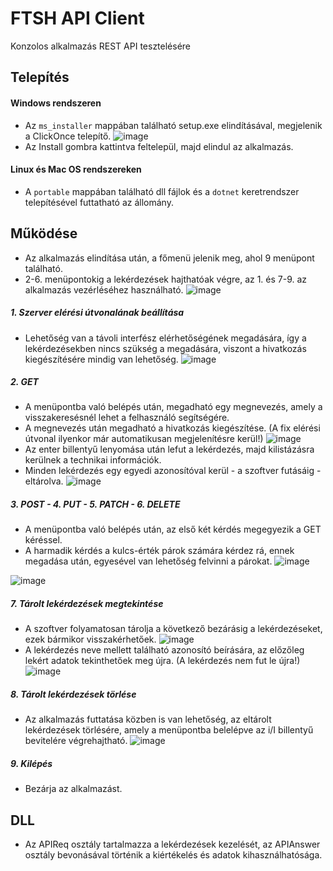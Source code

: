 # FTSH API Client
Konzolos alkalmazás REST API tesztelésére

## Telepítés
#### Windows rendszeren
- Az `ms_installer` mappában található setup.exe elindításával, megjelenik a ClickOnce telepítő.
![image](https://github.com/varsanyib/apiclient/assets/109478771/82c42ece-a98c-4bbc-917f-4052680d15e4)
- Az Install gombra kattintva feltelepül, majd elindul az alkalmazás.

#### Linux és Mac OS rendszereken
- A `portable` mappában található dll fájlok és a `dotnet` keretrendszer telepítésével futtatható az állomány.

## Működése
- Az alkalmazás elindítása után, a főmenü jelenik meg, ahol 9 menüpont található.
- 2-6. menüpontokig a lekérdezések hajthatóak végre, az 1. és 7-9. az alkalmazás vezérléséhez használható.
![image](https://github.com/varsanyib/apiclient/assets/109478771/9777a1f0-f202-4571-b774-b1d76e21267e)

##### 1. Szerver elérési útvonalának beállítása
- Lehetőség van a távoli interfész elérhetőségének megadására, így a lekérdezésekben nincs szükség a megadására, viszont a hivatkozás kiegészítésére mindig van lehetőség.
![image](https://github.com/varsanyib/apiclient/assets/109478771/608e48cf-7a87-4b3f-bc44-6bb5b0f41b5f)

##### 2. GET
- A menüpontba való belépés után, megadható egy megnevezés, amely a visszakeresésnél lehet a felhasználó segítségére.
- A megnevezés után megadható a hivatkozás kiegészítése. (A fix elérési útvonal ilyenkor már automatikusan megjelenítésre kerül!)
![image](https://github.com/varsanyib/apiclient/assets/109478771/c553f890-962d-4f75-a6d5-68bd2072da48)
- Az enter billentyű lenyomása után lefut a lekérdezés, majd kilistázásra kerülnek a technikai információk.
- Minden lekérdezés egy egyedi azonosítóval kerül - a szoftver futásáig - eltárolva.
![image](https://github.com/varsanyib/apiclient/assets/109478771/c0c9b131-6169-4847-881e-3245804434dc)

##### 3. POST - 4. PUT - 5. PATCH - 6. DELETE
- A menüpontba való belépés után, az első két kérdés megegyezik a GET kéréssel.
- A harmadik kérdés a kulcs-érték párok számára kérdez rá, ennek megadása után, egyesével van lehetőség felvinni a párokat.
![image](https://github.com/varsanyib/apiclient/assets/109478771/091c1463-0978-48b0-af25-8e7c0e873356)

![image](https://github.com/varsanyib/apiclient/assets/109478771/f32c3293-5a8c-4dde-bd50-341a836c3814)

##### 7. Tárolt lekérdezések megtekintése
- A szoftver folyamatosan tárolja a következő bezárásig a lekérdezéseket, ezek bármikor visszakérhetőek.
![image](https://github.com/varsanyib/apiclient/assets/109478771/373d4e9b-9e62-4f23-a303-f819e65e0da3)
- A lekérdezés neve mellett található azonosító beírására, az előzőleg lekért adatok tekinthetőek meg újra. (A lekérdezés nem fut le újra!)
![image](https://github.com/varsanyib/apiclient/assets/109478771/546bcaef-0f66-44e7-86d0-c88dc1ca109b)

##### 8. Tárolt lekérdezések törlése
- Az alkalmazás futtatása közben is van lehetőség, az eltárolt lekérdezések törlésére, amely a menüpontba belelépve az i/I billentyű bevitelére végrehajtható.
![image](https://github.com/varsanyib/apiclient/assets/109478771/72e4fd5a-ade9-4993-9237-5178f43471e0)

##### 9. Kilépés
- Bezárja az alkalmazást.

## DLL
- Az APIReq osztály tartalmazza a lekérdezések kezelését, az APIAnswer osztály bevonásával történik a kiértékelés és adatok kihasználhatósága.
